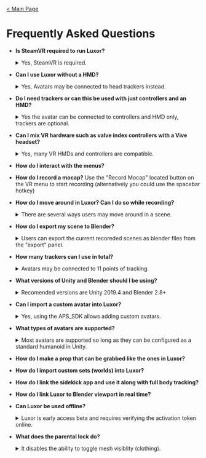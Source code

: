 [< Main Page](https://github.com/guiglass/LUXOR/blob/gh-pages/index.md)

# Frequently Asked Questions

- **Is SteamVR required to run Luxor?**
  <details><summary>Yes, SteamVR is required.</summary>
 
	SteamVR is needed for tracker support and for interaction with props and scenes. *However many non-SteamVR HMDs and controllers are supported and can be used with SteamVR (Oculus, WMR, Kinect)*.
	  
	*it is possible to use some basic features on a PC with only a Oculus Quest 2 HMD and no SteamVR.*
  
   </details>

- **Can I use Luxor without a HMD?**
  <details><summary>Yes, Avatars may be connected to head trackers instead.</summary>
	It is possible to connect the avatar to a head tracker without the need for an HMD. This can be acomplished by configuring a tracker to function as a head tracker in the Tracer Setup menu:
	<p align="center">
		<img width="15%" height="15%" src="/img/tracker setup.png"/>
	</p>
   </details>
- **Do I need trackers or can this be used with just controllers and an HMD?**
  <details><summary>Yes the avatar can be connected to controllers and HMD only, trackers are optional.</summary>
	There is basic locomotion for animating the avatar's lower body if no feet or hip trackers are preset or the avatar may be locked for standing or sitting in place. 
   </details>
- **Can I mix VR hardware such as valve index controllers with a Vive headset?**
  <details><summary>Yes, many VR HMDs and controllers are compatible.</summary>
	Users may mix controllers such as Knuckles, Vive wands, Oculus touch and WMR (using SteamVR).
   </details>
   
- **How do I interact with the menus?**

- **How do I record a mocap?**
Use the "Record Mocap" located button on the VR menu to start recording (alternatively you could use the spacebar hotkey)


- **How do I move around in Luxor? Can I do so while recording?**
  <details><summary>There are several ways users may move around in a scene.</summary>
	Some controls are located in the main menu for moving, rotating or scaling the avatar:
	<p align="center">
		<img width="15%" height="15%" src="/img/slew controls.png">
	</p>
	<p align="center">
	This panel is hidden during recording.
	</p>

	- Superhero fly mode may be enabled during recording, and when used in combination with raycast floor the avatar will remain attached to any floor but can be moved in the direction the user is pointing.
	<p align="center">
		<img width="15%" height="15%" src="/img/slew fly.png">
	</p>

	- The Sidekick app also has simplified controls for positioning the avatar in the scene remotely:
	<p align="center">
	 <img width="15%" height="15%" src="/img/sidekick slew controls.png">
	</p>
   </details>
- **How do I export my scene to Blender?**
  <details><summary>Users can export the current recoreded scenes as blender files from the "export" panel.</summary>
	To export the current mocap and scene to Blender locate the *export* panel and enter a folder name where the files will be written and then pressing *export*:
	<p align="center">
	 <img width="15%" height="15%" src="/img/panel ui export.png">
	</p>

	- The menu in VR also provids an *export* panel and can be used to export the current scene to Blener files:
	<p align="center">
		<img width="15%" height="15%" src="/img/panel vr export.png">
	</p>
   </details>  
- **How many trackers can I use in total?**
  <details><summary>Avatars may be connected to 11 points of tracking.</summary>
	Avatars may be connected to 11 points of tracking (hands, arms, elbows, feet knees, hip, chest, head). 
	<p align="center">
		<img width="15%" height="15%" src="/img/mocap_suit.jpg">
	</p>
	
	And two auxilary trackers may be used for props and VR cameras.
   </details>
- **What versions of Unity and Blender should I be using?**
  <details><summary>Recomended versions are Unity 2019.4 and Blender 2.8+.</summary>
	- It's recomended to use Unity 2019.4 with the APS_SDK however other versions are compatible and the APS_SDK can be used with Unity 2018.4.20f1 (for backwards compatibility with vrchat). *The APS_SDK is not compatible with Unity 2020!*
	- Using Blender 2.8 is recomended, however 2.79 is mostly supported.
   </details>
- **Can I import a custom avatar into Luxor?**
  <details><summary>Yes, using the APS_SDK allows adding custom avatars.</summary>
	The APS_SDK allows adding avatars to Luxor using modles from either .fbx or .blend files: 
	<p align="center">
		<img width="15%" height="15%" src="http://i3.ytimg.com/vi/oEwkhIr4ffw/hqdefault.jpg">
	</p>
	
   </details>
- **What types of avatars are supported?**
  <details><summary>Most avatars are supported so long as they can be configured as a standard humanoid in Unity.</summary>
	Using the APS_SDK almost any humanoid avatar can be added so long as the avatar can be configured as a standard humanoid in Unity.
   </details>
   
- **How do I make a prop that can be grabbed like the ones in Luxor?**

- **How do I import custom sets (worlds) into Luxor?**

- **How do I link the sidekick app and use it along with full body tracking?**

- **How do I link Luxor to Blender viewport in real time?**

- **Can Luxor be used offline?**
  <details><summary>Luxor is early access beta and requires verifying the activation token online.</summary>
  - Luxor is early access beta. When the program starts it requires verifying an activation token. After initially verifying activation no futher internet connection is required.
   </details>
- **What does the parental lock do?**
  <details><summary>It disables the ability to toggle mesh visiblity (clothing).</summary>
	Currently parental lock disables the ability to toggle mesh visiblity (clothing). But may be used in the future so users can lock adult props/avatars from loading or showing (for live streaming). 
   </details>

